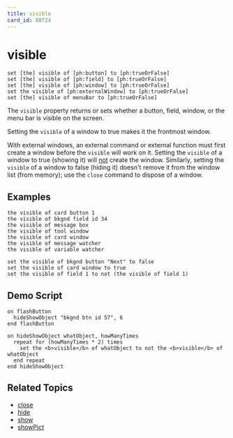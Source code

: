 ```yaml
---
title: visible
card_id: 88724
---
```


# visible

```
set [the] visible of [ph:button] to [ph:trueOrFalse]
set [the] visible of [ph:field] to [ph:trueOrFalse]
set [the] visible of [ph:window] to [ph:trueOrFalse]
set the visible of [ph:externalWindow] to [ph:trueOrFalse]
set [the] visible of menuBar to [ph:trueOrFalse]
```

The `visible` property returns or sets whether a button, field, window, or the menu bar is visible on the screen.

Setting the `visible` of a window to true makes it the frontmost window.

With external windows, an external command or external function must first create a window before the `visible` will work on it. Setting the `visible` of a window to true (showing it) will <u>not</u> create the window. Similarly, setting the `visible` of a window to false (hiding it) doesn't remove it from the window list (from memory); use the `close` command to dispose of a window.

## Examples

```
the visible of card button 1
the visible of bkgnd field id 34
the visible of message box
the visible of tool window
the visible of card window
the visible of message watcher
the visible of variable watcher

set the visible of bkgnd button "Next" to false
set the visible of card window to true
set the visible of field 1 to not (the visible of field 1)
```

## Demo Script

```
on flashButton
  hideShowObject "bkgnd btn id 57", 6
end flashButton

on hideShowObject whatObject, howManyTimes
  repeat for (howManyTimes * 2) times
    set the <b>visible</b> of whatObject to not the <b>visible</b> of whatObject
  end repeat
end hideShowObject
```

## Related Topics

* [close](/HyperTalkReference/commands/close)
* [hide](/HyperTalkReference/commands/hide)
* [show](/HyperTalkReference/commands/show)
* [showPict](/HyperTalkReference/properties/showPict)
